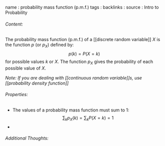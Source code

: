 name : probability mass function (p.m.f.)
tags : 
backlinks : 
source : Intro to Probability

###### Content:
The probability mass function (p.m.f.) of a [[discrete random variable]] $X$ is the function $p$ (or $p_X$) defined by: $$p(k) = P(X=k)$$
for possible values $k$ or $X$. The function $p_X$ gives the probability of each possible value of $X$.

*Note: If you are dealing with [[continuous random variable]]s, use [[probability density function]]*

###### Properties:
- The values of a probability mass function must sum to 1: $$\sum_k p_X(k) = \sum_k P(X=k)=1$$
- 

###### Additional Thoughts:
